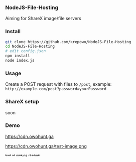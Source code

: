 ### NodeJS-File-Hosting
Aiming for ShareX image/file servers

### Install
```bash
git clone https://github.com/krepowo/NodeJS-File-Hosting
cd NodeJS-File-Hosting
# edit config.json
npm install
node index.js
```

### Usage
Create a POST request with files to `/post`, example: `http://example.com/post?password=yourPassword`

### ShareX setup
soon

### Demo
https://cdn.owohunt.ga

https://cdn.owohunt.ga/test-image.png

ᵇᵃᵈ ᵃᵗ ᵐᵃᵏᶦⁿᵍ ʳᵉᵃᵈᵐᵉ
